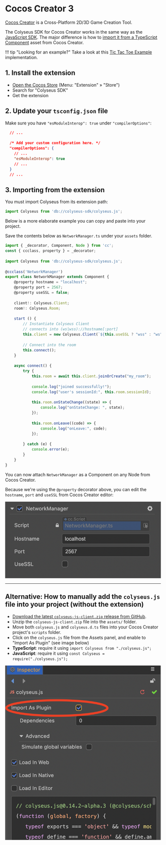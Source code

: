 # Cocos Creator 3 

[Cocos Creator](https://cocos.com/creator) is a Cross-Platform 2D/3D Game Creation Tool.

The Colyseus SDK for Cocos Creator works in the same way as the [JavaScript SDK](/getting-started/javascript-client/). The major difference is how to [import it from a TypeScript Component](#importing-from-the-extension) asset from Cocos Creator.

!!! tip "Looking for an example?"
    Take a look at this [Tic Tac Toe Example](https://github.com/colyseus/cocos-demo-tictactoe) implementation.

## 1. Install the extension

- [Open the Cocos Store](https://store.cocos.com/app/en/detail/2937/) (Menu: "Extension" &raquo; "Store")
- Search for "Colyseus SDK"
- Get the extension

## 2. Update your `tsconfig.json` file

Make sure you have `"esModuleInterop": true` under `"compilerOptions"`:

```json
  // ...

  /* Add your custom configuration here. */
  "compilerOptions": {
    // ...
    "esModuleInterop": true
    // ...
  }
  // ...
```

## 3. Importing from the extension

You must import Colyseus from its extension path:

```typescript
import Colyseus from 'db://colyseus-sdk/colyseus.js';
```

Below is a more elaborate example you can copy and paste into your project.

Save the contents below as `NetworkManager.ts` under your `assets` folder.

```typescript
import { _decorator, Component, Node } from 'cc';
const { ccclass, property } = _decorator;

import Colyseus from 'db://colyseus-sdk/colyseus.js';

@ccclass('NetworkManager')
export class NetworkManager extends Component {
    @property hostname = "localhost";
    @property port = 2567;
    @property useSSL = false;

    client!: Colyseus.Client;
    room!: Colyseus.Room;

    start () {
        // Instantiate Colyseus Client
        // connects into (ws|wss)://hostname[:port]
        this.client = new Colyseus.Client(`${this.useSSL ? "wss" : "ws"}://${this.hostname}${([443, 80].includes(this.port) || this.useSSL) ? "" : `:${this.port}`}`);

        // Connect into the room
        this.connect();
    }

    async connect() { 
        try {
            this.room = await this.client.joinOrCreate("my_room");

            console.log("joined successfully!");
            console.log("user's sessionId:", this.room.sessionId);

            this.room.onStateChange((state) => {
                console.log("onStateChange: ", state);
            });

            this.room.onLeave((code) => {
                console.log("onLeave:", code);
            });

        } catch (e) {
            console.error(e);
        }
    }
}
```

You can now attach `NetworkManager` as a Component on any Node from Cocos Creator. 

Because we're using the `@property` decorator above, you can edit the `hostname`, `port` and `useSSL` from Cocos Creator editor:

![Colyseus SDK on TypeScript Component](cocos-creator-component.png)


---

## Alternative: How to manually add the `colyseus.js` file into your project (without the extension)

- [Download the latest `colyseus-js-client.zip` release from GitHub](https://github.com/colyseus/colyseus.js/releases).
- Unzip the `colyseus-js-client.zip` file into the `assets/` folder.
- Move both `colyseus.js` and `colyseus.d.ts` files into your Cocos Creator project's `scripts` folder.
- Click on the `colyseus.js` file from the Assets panel, and enable to "Import As Plugin" (see image below)
- **TypeScript**: require it using `import Colyseus from "./colyseus.js";`
- **JavaScript**: require it using `const Colyseus = require("./colyseus.js");`

![Import as plugin](cocos-creator-import-as-plugin.png)
